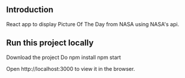 ## Introduction 

React app to display Picture Of The Day from NASA using NASA's api.

## Run this project locally

Download the project
Do npm install
npm start

Open http://localhost:3000 to view it in the browser.